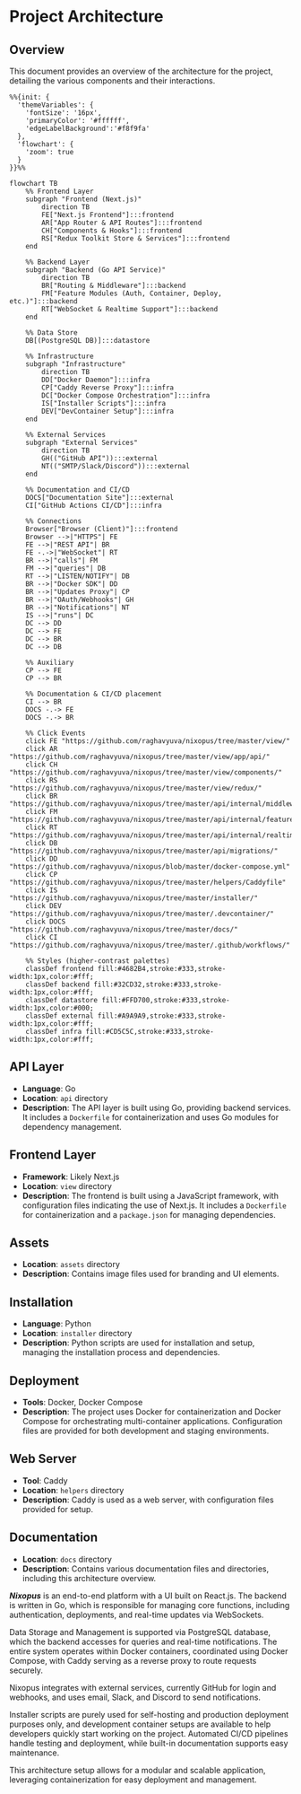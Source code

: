 # Project Architecture

## Overview

This document provides an overview of the architecture for the project, detailing the various components and their interactions.

```mermaid
%%{init: {
  'themeVariables': {
    'fontSize': '16px',
    'primaryColor': '#ffffff',
    'edgeLabelBackground':'#f8f9fa'
  },
  'flowchart': {
    'zoom': true
  }
}}%%

flowchart TB
    %% Frontend Layer
    subgraph "Frontend (Next.js)" 
        direction TB
        FE["Next.js Frontend"]:::frontend
        AR["App Router & API Routes"]:::frontend
        CH["Components & Hooks"]:::frontend
        RS["Redux Toolkit Store & Services"]:::frontend
    end

    %% Backend Layer
    subgraph "Backend (Go API Service)"
        direction TB
        BR["Routing & Middleware"]:::backend
        FM["Feature Modules (Auth, Container, Deploy, etc.)"]:::backend
        RT["WebSocket & Realtime Support"]:::backend
    end

    %% Data Store
    DB[(PostgreSQL DB)]:::datastore

    %% Infrastructure
    subgraph "Infrastructure"
        direction TB
        DD["Docker Daemon"]:::infra
        CP["Caddy Reverse Proxy"]:::infra
        DC["Docker Compose Orchestration"]:::infra
        IS["Installer Scripts"]:::infra
        DEV["DevContainer Setup"]:::infra
    end

    %% External Services
    subgraph "External Services"
        direction TB
        GH(("GitHub API")):::external
        NT(("SMTP/Slack/Discord")):::external
    end

    %% Documentation and CI/CD
    DOCS["Documentation Site"]:::external
    CI["GitHub Actions CI/CD"]:::infra

    %% Connections
    Browser["Browser (Client)"]:::frontend
    Browser -->|"HTTPS"| FE
    FE -->|"REST API"| BR
    FE -.->|"WebSocket"| RT
    BR -->|"calls"| FM
    FM -->|"queries"| DB
    RT -->|"LISTEN/NOTIFY"| DB
    BR -->|"Docker SDK"| DD
    BR -->|"Updates Proxy"| CP
    BR -->|"OAuth/Webhooks"| GH
    BR -->|"Notifications"| NT
    IS -->|"runs"| DC
    DC --> DD
    DC --> FE
    DC --> BR
    DC --> DB

    %% Auxiliary
    CP --> FE
    CP --> BR

    %% Documentation & CI/CD placement
    CI --> BR
    DOCS -.-> FE
    DOCS -.-> BR

    %% Click Events
    click FE "https://github.com/raghavyuva/nixopus/tree/master/view/"
    click AR "https://github.com/raghavyuva/nixopus/tree/master/view/app/api/"
    click CH "https://github.com/raghavyuva/nixopus/tree/master/view/components/"
    click RS "https://github.com/raghavyuva/nixopus/tree/master/view/redux/"
    click BR "https://github.com/raghavyuva/nixopus/tree/master/api/internal/middleware/"
    click FM "https://github.com/raghavyuva/nixopus/tree/master/api/internal/features/"
    click RT "https://github.com/raghavyuva/nixopus/tree/master/api/internal/realtime/"
    click DB "https://github.com/raghavyuva/nixopus/tree/master/api/migrations/"
    click DD "https://github.com/raghavyuva/nixopus/blob/master/docker-compose.yml"
    click CP "https://github.com/raghavyuva/nixopus/tree/master/helpers/Caddyfile"
    click IS "https://github.com/raghavyuva/nixopus/tree/master/installer/"
    click DEV "https://github.com/raghavyuva/nixopus/tree/master/.devcontainer/"
    click DOCS "https://github.com/raghavyuva/nixopus/tree/master/docs/"
    click CI "https://github.com/raghavyuva/nixopus/tree/master/.github/workflows/"

    %% Styles (higher-contrast palettes)
    classDef frontend fill:#4682B4,stroke:#333,stroke-width:1px,color:#fff;
    classDef backend fill:#32CD32,stroke:#333,stroke-width:1px,color:#fff;
    classDef datastore fill:#FFD700,stroke:#333,stroke-width:1px,color:#000;
    classDef external fill:#A9A9A9,stroke:#333,stroke-width:1px,color:#fff;
    classDef infra fill:#CD5C5C,stroke:#333,stroke-width:1px,color:#fff;

```

## API Layer

- **Language**: Go
- **Location**: `api` directory
- **Description**: The API layer is built using Go, providing backend services. It includes a `Dockerfile` for containerization and uses Go modules for dependency management.

## Frontend Layer

- **Framework**: Likely Next.js
- **Location**: `view` directory
- **Description**: The frontend is built using a JavaScript framework, with configuration files indicating the use of Next.js. It includes a `Dockerfile` for containerization and a `package.json` for managing dependencies.

## Assets

- **Location**: `assets` directory
- **Description**: Contains image files used for branding and UI elements.

## Installation

- **Language**: Python
- **Location**: `installer` directory
- **Description**: Python scripts are used for installation and setup, managing the installation process and dependencies.

## Deployment

- **Tools**: Docker, Docker Compose
- **Description**: The project uses Docker for containerization and Docker Compose for orchestrating multi-container applications. Configuration files are provided for both development and staging environments.

## Web Server

- **Tool**: Caddy
- **Location**: `helpers` directory
- **Description**: Caddy is used as a web server, with configuration files provided for setup.

## Documentation

- **Location**: `docs` directory
- **Description**: Contains various documentation files and directories, including this architecture overview.

_**Nixopus**_ is an end-to-end platform with a UI built on React.js. The backend is written in Go, which is responsible for managing core functions, including authentication, deployments, and real-time updates via WebSockets.

Data Storage and Management is supported via PostgreSQL database, which the backend accesses for queries and real-time notifications. The entire system operates within Docker containers, coordinated using Docker Compose, with Caddy serving as a reverse proxy to route requests securely.

Nixopus integrates with external services, currently GitHub for login and webhooks, and uses email, Slack, and Discord to send notifications.

Installer scripts are purely used for self-hosting and production deployment purposes only, and development container setups are available to help developers quickly start working on the project. Automated CI/CD pipelines handle testing and deployment, while built-in documentation supports easy maintenance.

This architecture setup allows for a modular and scalable application, leveraging containerization for easy deployment and management.
